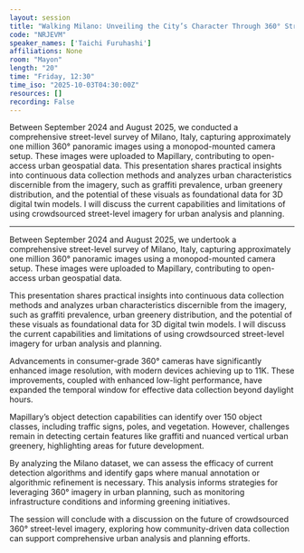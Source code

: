 ```yaml
---
layout: session
title: "Walking Milano: Unveiling the City’s Character Through 360° Street-Level Panorama Imagery."
code: "NRJEVM"
speaker_names: ['Taichi Furuhashi']
affiliations: None
room: "Mayon"
length: "20"
time: "Friday, 12:30"
time_iso: "2025-10-03T04:30:00Z"
resources: []
recording: False
---
```


Between September 2024 and August 2025, we conducted a comprehensive street-level survey of Milano, Italy, capturing approximately one million 360° panoramic images using a monopod-mounted camera setup. These images were uploaded to Mapillary, contributing to open-access urban geospatial data. This presentation shares practical insights into continuous data collection methods and analyzes urban characteristics discernible from the imagery, such as graffiti prevalence, urban greenery distribution, and the potential of these visuals as foundational data for 3D digital twin models. I will discuss the current capabilities and limitations of using crowdsourced street-level imagery for urban analysis and planning.

<hr>

Between September 2024 and August 2025, we undertook a comprehensive street-level survey of Milano, Italy, capturing approximately one million 360° panoramic images using a monopod-mounted camera setup. These images were uploaded to Mapillary, contributing to open-access urban geospatial data.

This presentation shares practical insights into continuous data collection methods and analyzes urban characteristics discernible from the imagery, such as graffiti prevalence, urban greenery distribution, and the potential of these visuals as foundational data for 3D digital twin models. I will discuss the current capabilities and limitations of using crowdsourced street-level imagery for urban analysis and planning.

Advancements in consumer-grade 360° cameras have significantly enhanced image resolution, with modern devices achieving up to 11K. These improvements, coupled with enhanced low-light performance, have expanded the temporal window for effective data collection beyond daylight hours. 

Mapillary’s object detection capabilities can identify over 150 object classes, including traffic signs, poles, and vegetation. However, challenges remain in detecting certain features like graffiti and nuanced vertical urban greenery, highlighting areas for future development.

By analyzing the Milano dataset, we can assess the efficacy of current detection algorithms and identify gaps where manual annotation or algorithmic refinement is necessary. This analysis informs strategies for leveraging 360° imagery in urban planning, such as monitoring infrastructure conditions and informing greening initiatives.

The session will conclude with a discussion on the future of crowdsourced 360° street-level imagery, exploring how community-driven data collection can support comprehensive urban analysis and planning efforts.

